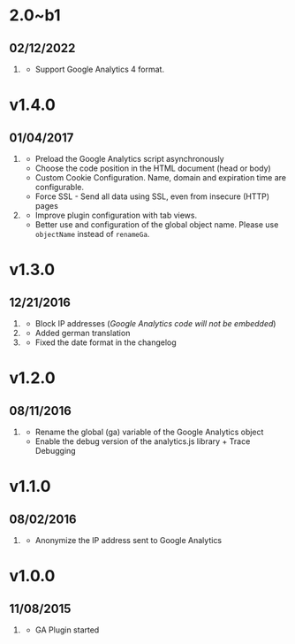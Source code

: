 # 2.0~b1
## 02/12/2022
1. [](#new)
    * Support Google Analytics 4 format.

# v1.4.0
## 01/04/2017

1. [](#new)
    * Preload the Google Analytics script asynchronously
    * Choose the code position in the HTML document (head or body)
    * Custom Cookie Configuration. Name, domain and expiration time are configurable.
    * Force SSL - Send all data using SSL, even from insecure (HTTP) pages
1. [](#improved)
    * Improve plugin configuration with tab views.
    * Better use and configuration of the global object name. Please use `objectName` instead of `renameGa`. 
    
# v1.3.0
## 12/21/2016

1. [](#new)
    * Block IP addresses (_Google Analytics code will not be embedded_) 
1. [](#improved)
    * Added german translation
1. [](#bugfix)
    * Fixed the date format in the changelog 
 
# v1.2.0
## 08/11/2016

1. [](#new)    
    * Rename the global (ga) variable of the Google Analytics object
    * Enable the debug version of the analytics.js library + Trace Debugging
        
# v1.1.0
## 08/02/2016

1. [](#new)
    * Anonymize the IP address sent to Google Analytics

# v1.0.0
## 11/08/2015

1. [](#new)
    * GA Plugin started
